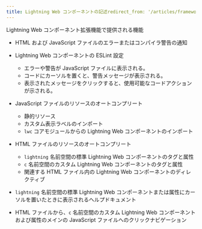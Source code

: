 ```yaml
---
title: Lightning Web コンポーネントの記述redirect_from: '/articles/frameworks/lwc'
---
```


Lightning Web コンポーネント拡張機能で提供される機能

- HTML および JavaScript ファイルのエラーまたはコンパイラ警告の通知

- Lightning Web コンポーネントの ESLint 設定

  - エラーや警告が JavaScript ファイルに表示される。
  - コードにカーソルを置くと、警告メッセージが表示される。
  - 表示されたメッセージをクリックすると、使用可能なコードアクションが示される。

- JavaScript ファイルのリソースのオートコンプリート

  - 静的リソース
  - カスタム表示ラベルのインポート
  - `lwc` コアモジュールからの Lightning Web コンポーネントのインポート

- HTML ファイルのリソースのオートコンプリート

  - `lightning` 名前空間の標準 Lightning Web コンポーネントのタグと属性
  - `c` 名前空間のカスタム Lightning Web コンポーネントのタグと属性
  - 関連する HTML ファイル内の Lightning Web コンポーネントのディレクティブ

- `lightning` 名前空間の標準 Lightning Web コンポーネントまたは属性にカーソルを置いたときに表示されるヘルプドキュメント

- HTML ファイルから、`c` 名前空間のカスタム Lightning Web コンポーネントおよび属性のメインの JavaScript ファイルへのクリックナビゲーション

